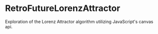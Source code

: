 # RetroFutureLorenzAttractor
Exploration of the Lorenz Attractor algorithm utilizing JavaScript's canvas api.
